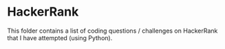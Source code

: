 # HackerRank
This folder contains a list of coding questions / challenges on HackerRank that I have attempted (using Python).
